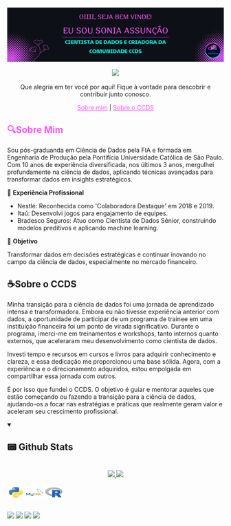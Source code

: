 <!-- Header feito no canva -->
![Header Git HUB](https://github.com/soniaassuncao/soniaassuncao/blob/42be18259efddc9130b45f2226985a1f9a5beb53/Header%20Git%20HUB.png)

<!-- Typing SVG by DenverCoder1 - https://github.com/DenverCoder1/readme-typing-svg -->
<p align="center">
  <a href="https://github.com/DenverCoder1/readme-typing-svg">
    <img src="https://readme-typing-svg.demolab.com/?lines=Compartilho+projetos+sobre;Estatística;Modelos+preditivos;Inteligência+Artificial;&font=Marmelad&center=true&width=440&height=45&color=ff53fd&vCenter=true&pause=100&size=25" />
  </a>
</p>

<p align="center">
  Que alegria em ter você por aqui! Fique à vontade para descobrir e contribuir junto conosco.<br>
</p>

<p align="center">
  <a href="#sobre-mim" style="color:#ff53fd;">Sobre mim</a> | 
  <a href="#sobre-o-projeto" style="color:#ff53fd;">Sobre o CCDS</a>
</p>

## <span style="color:#ff53fd">🔍Sobre Mim</span>

Sou pós-graduanda em Ciência de Dados pela FIA e formada em Engenharia de Produção pela Pontifícia Universidade Católica de São Paulo.
Com 10 anos de experiência diversificada, nos últimos 3 anos, mergulhei profundamente na ciência de dados, aplicando técnicas avançadas para transformar dados em insights estratégicos.

💼 <b>Experiência Profissional</b><p>

* Nestlé: Reconhecida como 'Colaboradora Destaque' em 2018 e 2019.<br>
* Itaú: Desenvolvi jogos para engajamento de equipes.<br>
* Bradesco Seguros: Atuo como Cientista de Dados Sênior, construindo modelos preditivos e aplicando machine learning.<br>

🎯 <b> Objetivo </b><p>
Transformar dados em decisões estratégicas e continuar inovando no campo da ciência de dados, especialmente no mercado financeiro.



## ☕Sobre o CCDS
Minha transição para a ciência de dados foi uma jornada de aprendizado intensa e transformadora. Embora eu não tivesse experiência anterior com dados, a oportunidade de participar de um programa de trainee em uma instituição financeira foi um ponto de virada significativo. Durante o programa, imerci-me em treinamentos e workshops, tanto internos quanto externos, que aceleraram meu desenvolvimento como cientista de dados.

Investi tempo e recursos em cursos e livros para adquirir conhecimento e clareza, e essa dedicação me proporcionou uma base sólida. Agora, com a experiência e o direcionamento adquiridos, estou empolgada em compartilhar essa jornada com outros.

É por isso que fundei o CCDS. O objetivo é guiar e mentorar aqueles que estão começando ou fazendo a transição para a ciência de dados, ajudando-os a focar nas estratégias e práticas que realmente geram valor e aceleram seu crescimento profissional.

<details open> 
  <!-- Emojis podem ser copiados e colados diretamente desse link:https://emojipedia.org/search/?q=Star -->
  <summary><h2>📟 Github Stats</h2></summary>
  <br>
  <div align="center">
    <a href="https://github.com/soniaassuncao">
      <img width="48%" src="https://github-readme-stats.vercel.app/api?username=soniaassuncao&show_icons=true&bg_color=0d1117&title_color=ff53fd&text_color=c9d1d9&icon_color=ff53fd&include_all_commits=true&count_private=true"/>
      <img width="48%" src="https://github-readme-stats.vercel.app/api/top-langs/?username=soniaassuncao&layout=compact&langs_count=7&bg_color=0d1117&title_color=ff53fd&text_color=c9d1d9&icon_color=ff53fd"/>
    </a>
  </div>
  <!-- Icones podem ser encontrados aqui: https://devicon.dev/ -->
  <div style="display: inline_block"><br>
    <img align="center" alt="Sonia-Python" height="30" width="40" src="https://raw.githubusercontent.com/devicons/devicon/master/icons/python/python-original.svg">
    <img align="center" alt="Sonia-SQL" height="30" width="40" src="https://raw.githubusercontent.com/devicons/devicon/master/icons/mysql/mysql-original-wordmark.svg">
    <img align="center" alt="Sonia-R" height="30" width="40" src="https://raw.githubusercontent.com/devicons/devicon/master/icons/r/r-original.svg">
  </div>
</details>

##

<div> 
  <a href="https://youtube.com/@ccds-cafecomdatascience?si=ose6eQIB0hJ8tsVj" target="_blank"><img src="https://img.shields.io/badge/YouTube-FF0000?style=for-the-badge&logo=youtube&logoColor=white" target="_blank"></a>
  <a href="https://www.instagram.com/cafecomdatascience/" target="_blank"><img src="https://img.shields.io/badge/-Instagram-%23E4405F?style=for-the-badge&logo=instagram&logoColor=white" target="_blank"></a>
  <a href = "mailto:ccds.cafecomdatascience@gmail.com"><img src="https://img.shields.io/badge/-Gmail-%23333?style=for-the-badge&logo=gmail&logoColor=white" target="_blank"></a>
  <a href="https://www.linkedin.com/in/sonia-assuncao/" target="_blank"><img src="https://img.shields.io/badge/-LinkedIn-%230077B5?style=for-the-badge&logo=linkedin&logoColor=white" target="_blank"></a> 
  
</div>
